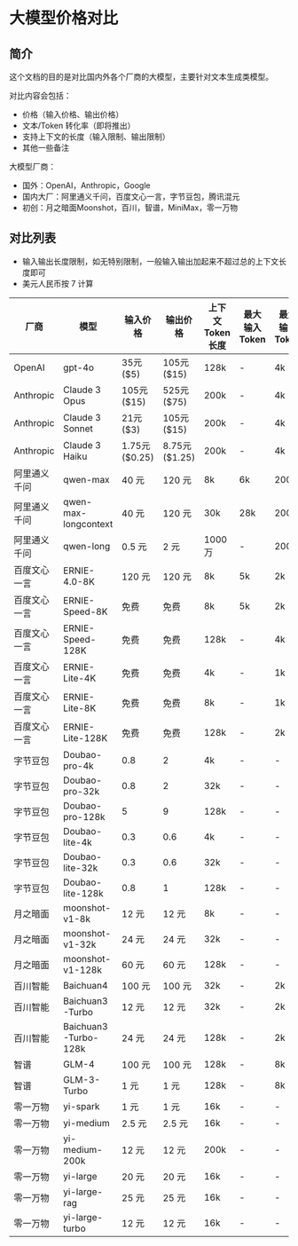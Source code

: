 # 大模型价格对比

## 简介

这个文档的目的是对比国内外各个厂商的大模型，主要针对文本生成类模型。

对比内容会包括：

* 价格（输入价格、输出价格）
* 文本/Token 转化率（即将推出）
* 支持上下文的长度（输入限制、输出限制）
* 其他一些备注

大模型厂商：

* 国外：OpenAI，Anthropic，Google
* 国内大厂：阿里通义千问，百度文心一言，字节豆包，腾讯混元
* 初创：月之暗面Moonshot，百川，智谱，MiniMax，零一万物

## 对比列表

* 输入输出长度限制，如无特别限制，一般输入输出加起来不超过总的上下文长度即可
* 美元人民币按 7 计算

| 厂商 | 模型 | 输入价格 | 输出价格 | 上下文 Token 长度 | 最大输入 Token | 最大输出 Token |
|----|----|----|----|----|----|----|
| OpenAI | gpt-4o | 35元 ($5) | 105元 ($15) | 128k | - | 4k |
| Anthropic | Claude 3 Opus | 105元 ($15) | 525元 ($75) | 200k | - | 4k |
| Anthropic | Claude 3 Sonnet | 21元 ($3) | 105元 ($15) | 200k | - | 4k |
| Anthropic | Claude 3 Haiku | 1.75元 ($0.25) | 8.75元 ($1.25) | 200k | - | 4k |
| 阿里通义千问 | qwen-max | 40 元 | 120 元 | 8k | 6k | 2000 |
| 阿里通义千问 | qwen-max-longcontext | 40 元 | 120 元 | 30k | 28k | 2000 |
| 阿里通义千问 | qwen-long | 0.5 元 | 2 元 | 1000 万 | - | 2000 |
| 百度文心一言 | ERNIE-4.0-8K | 120 元 | 120 元 | 8k | 5k | 2k |
| 百度文心一言 | ERNIE-Speed-8K | 免费 | 免费 | 8k | 5k | 2k |
| 百度文心一言 | ERNIE-Speed-128K | 免费 | 免费 | 128k | - | 4k |
| 百度文心一言 | ERNIE-Lite-4K | 免费 | 免费 | 4k | - | 1k |
| 百度文心一言 | ERNIE-Lite-8K | 免费 | 免费 | 8k | - | 1k |
| 百度文心一言 | ERNIE-Lite-128K | 免费 | 免费 | 128k | - | 2k |
| 字节豆包 | Doubao-pro-4k | 0.8 | 2 | 4k | - | - |
| 字节豆包 | Doubao-pro-32k | 0.8 | 2 | 32k | - | - |
| 字节豆包 | Doubao-pro-128k | 5 | 9 | 128k | - | - |
| 字节豆包 | Doubao-lite-4k | 0.3 | 0.6 | 4k | - | - |
| 字节豆包 | Doubao-lite-32k | 0.3 | 0.6 | 32k | - | - |
| 字节豆包 | Doubao-lite-128k | 0.8 | 1 | 128k | - | - |
| 月之暗面 | moonshot-v1-8k | 12 元 | 12 元 | 8k | - | - |
| 月之暗面 | moonshot-v1-32k | 24 元 | 24 元 | 32k |  - | - |
| 月之暗面 | moonshot-v1-128k | 60 元 | 60 元 | 128k | - | - |
| 百川智能 | Baichuan4 | 100 元 | 100 元 | 32k | - | 2k |
| 百川智能 | Baichuan3-Turbo | 12 元 | 12 元 | 32k | - | 2k |
| 百川智能 | Baichuan3-Turbo-128k | 24 元 | 24 元 | 128k | - | 2k |
| 智谱 | GLM-4 | 100 元 | 100 元 | 128k | - | 8k |
| 智谱 | GLM-3-Turbo | 1 元 | 1 元 | 128k | - | 8k |
| 零一万物 | yi-spark | 1 元 | 1 元 | 16k | - | - |
| 零一万物 | yi-medium | 2.5 元 | 2.5 元 | 16k |  - | - |
| 零一万物 | yi-medium-200k | 12 元 | 12 元 | 200k |  - | - |
| 零一万物 | yi-large | 20 元 | 20 元 | 16k | - | - |
| 零一万物 | yi-large-rag | 25 元 | 25 元 | 16k | - | - |
| 零一万物 | yi-large-turbo | 12 元 | 12 元 | 16k | - | - |
